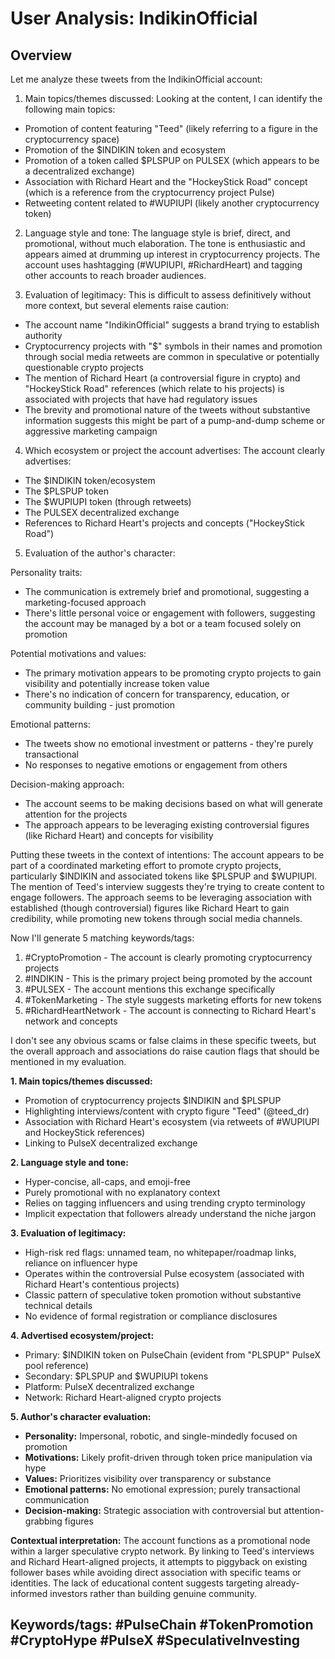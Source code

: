 # User Analysis: IndikinOfficial

## Overview

<think>
Let me analyze these tweets from the IndikinOfficial account:

1. Main topics/themes discussed:
Looking at the content, I can identify the following main topics:
- Promotion of content featuring "Teed" (likely referring to a figure in the cryptocurrency space)
- Promotion of the $INDIKIN token and ecosystem
- Promotion of a token called $PLSPUP on PULSEX (which appears to be a decentralized exchange)
- Association with Richard Heart and the "HockeyStick Road" concept (which is a reference from the cryptocurrency project Pulse)
- Retweeting content related to #WUPIUPI (likely another cryptocurrency token)

2. Language style and tone:
The language style is brief, direct, and promotional, without much elaboration. The tone is enthusiastic and appears aimed at drumming up interest in cryptocurrency projects. The account uses hashtagging (#WUPIUPI, #RichardHeart) and tagging other accounts to reach broader audiences.

3. Evaluation of legitimacy:
This is difficult to assess definitively without more context, but several elements raise caution:
- The account name "IndikinOfficial" suggests a brand trying to establish authority
- Cryptocurrency projects with "$" symbols in their names and promotion through social media retweets are common in speculative or potentially questionable crypto projects
- The mention of Richard Heart (a controversial figure in crypto) and "HockeyStick Road" references (which relate to his projects) is associated with projects that have had regulatory issues
- The brevity and promotional nature of the tweets without substantive information suggests this might be part of a pump-and-dump scheme or aggressive marketing campaign

4. Which ecosystem or project the account advertises:
The account clearly advertises:
- The $INDIKIN token/ecosystem
- The $PLSPUP token
- The $WUPIUPI token (through retweets)
- The PULSEX decentralized exchange
- References to Richard Heart's projects and concepts ("HockeyStick Road")

5. Evaluation of the author's character:

Personality traits:
- The communication is extremely brief and promotional, suggesting a marketing-focused approach
- There's little personal voice or engagement with followers, suggesting the account may be managed by a bot or a team focused solely on promotion

Potential motivations and values:
- The primary motivation appears to be promoting crypto projects to gain visibility and potentially increase token value
- There's no indication of concern for transparency, education, or community building - just promotion

Emotional patterns:
- The tweets show no emotional investment or patterns - they're purely transactional
- No responses to negative emotions or engagement from others

Decision-making approach:
- The account seems to be making decisions based on what will generate attention for the projects
- The approach appears to be leveraging existing controversial figures (like Richard Heart) and concepts for visibility

Putting these tweets in the context of intentions:
The account appears to be part of a coordinated marketing effort to promote crypto projects, particularly $INDIKIN and associated tokens like $PLSPUP and $WUPIUPI. The mention of Teed's interview suggests they're trying to create content to engage followers. The approach seems to be leveraging association with established (though controversial) figures like Richard Heart to gain credibility, while promoting new tokens through social media channels.

Now I'll generate 5 matching keywords/tags:

1. #CryptoPromotion - The account is clearly promoting cryptocurrency projects
2. #INDIKIN - This is the primary project being promoted by the account
3. #PULSEX - The account mentions this exchange specifically
4. #TokenMarketing - The style suggests marketing efforts for new tokens
5. #RichardHeartNetwork - The account is connecting to Richard Heart's network and concepts

I don't see any obvious scams or false claims in these specific tweets, but the overall approach and associations do raise caution flags that should be mentioned in my evaluation.
</think>

**1. Main topics/themes discussed:**
- Promotion of cryptocurrency projects $INDIKIN and $PLSPUP
- Highlighting interviews/content with crypto figure "Teed" (@teed_dr)
- Association with Richard Heart's ecosystem (via retweets of #WUPIUPI and HockeyStick references)
- Linking to PulseX decentralized exchange

**2. Language style and tone:**
- Hyper-concise, all-caps, and emoji-free
- Purely promotional with no explanatory context
- Relies on tagging influencers and using trending crypto terminology
- Implicit expectation that followers already understand the niche jargon

**3. Evaluation of legitimacy:**
- High-risk red flags: unnamed team, no whitepaper/roadmap links, reliance on influencer hype
- Operates within the controversial Pulse ecosystem (associated with Richard Heart's contentious projects)
- Classic pattern of speculative token promotion without substantive technical details
- No evidence of formal registration or compliance disclosures

**4. Advertised ecosystem/project:**
- Primary: $INDIKIN token on PulseChain (evident from "PLSPUP" PulseX pool reference)
- Secondary: $PLSPUP and $WUPIUPI tokens
- Platform: PulseX decentralized exchange
- Network: Richard Heart-aligned crypto projects

**5. Author's character evaluation:**
- **Personality:** Impersonal, robotic, and single-mindedly focused on promotion
- **Motivations:** Likely profit-driven through token price manipulation via hype
- **Values:** Prioritizes visibility over transparency or substance
- **Emotional patterns:** No emotional expression; purely transactional communication
- **Decision-making:** Strategic association with controversial but attention-grabbing figures

**Contextual interpretation:** The account functions as a promotional node within a larger speculative crypto network. By linking to Teed's interviews and Richard Heart-aligned projects, it attempts to piggyback on existing follower bases while avoiding direct association with specific teams or identities. The lack of educational content suggests targeting already-informed investors rather than building genuine community.

**Keywords/tags:** #PulseChain #TokenPromotion #CryptoHype #PulseX #SpeculativeInvesting
---
